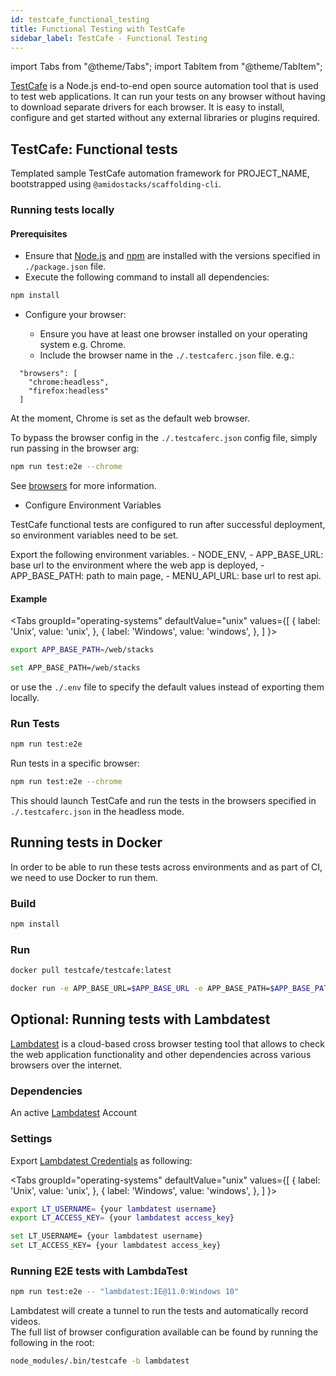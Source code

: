 ```yaml
---
id: testcafe_functional_testing
title: Functional Testing with TestCafe
sidebar_label: TestCafe - Functional Testing
---
```


import Tabs from "@theme/Tabs";
import TabItem from "@theme/TabItem";

[TestCafe](https://devexpress.github.io/testcafe/) is a Node.js end-to-end open source automation tool that is used to test web applications. It can run your tests on any browser without having to download separate drivers for each browser.
It is easy to install, configure and get started without any external libraries or plugins required.

## TestCafe: Functional tests

Templated sample TestCafe automation framework for PROJECT_NAME, bootstrapped using `@amidostacks/scaffolding-cli`.

### Running tests locally

#### Prerequisites

- Ensure that [Node.js](https://nodejs.org/) and [npm](https://www.npmjs.com/) are installed with the versions specified in `./package.json` file.
- Execute the following command to install all dependencies:

```bash
npm install
```

- Configure your browser:

    - Ensure you have at least one browser installed on your operating system e.g. Chrome.
    - Include the browser name  in  the `./.testcaferc.json` file. e.g.:

```text
  "browsers": [
    "chrome:headless",
    "firefox:headless"
  ]
``` 

At the moment, Chrome is set as the default web browser.

To bypass the browser config in the `./.testcaferc.json` config file, simply run passing in the browser arg:

```bash
npm run test:e2e --chrome
```

See [browsers](https://devexpress.github.io/testcafe/documentation/using-testcafe/common-concepts/browsers/) for more information.

- Configure Environment Variables

TestCafe functional tests are configured to run after successful deployment, so environment variables need to be set.

Export the following environment variables.
    - NODE_ENV, 
    - APP_BASE_URL: base url to the environment where the web app is deployed,
    - APP_BASE_PATH: path to main page, 
    - MENU_API_URL: base url to rest api.

#### Example

 <Tabs
   groupId="operating-systems"
   defaultValue="unix"
   values={[
     { label: 'Unix', value: 'unix', },
     { label: 'Windows', value: 'windows', },
   ]
 }>
  <TabItem value="unix">

  ```bash
  export APP_BASE_PATH=/web/stacks
  ```

  </TabItem>
  <TabItem value="windows">

  ```bash
  set APP_BASE_PATH=/web/stacks
  ```

  </TabItem>
 </Tabs>
 
or use the `./.env` file to specify the default values instead of exporting them locally.

### Run Tests

```bash
npm run test:e2e
```

Run tests in a specific browser:

```bash
npm run test:e2e --chrome
```

This should launch TestCafe and run the tests in the browsers specified in `./.testcaferc.json` in the headless mode.


## Running tests in Docker

In order to be able to run these tests across environments and as part of CI, we need to use Docker to run them.

### Build

```bash
npm install
```

### Run

```bash
docker pull testcafe/testcafe:latest
```

```bash
docker run -e APP_BASE_URL=$APP_BASE_URL -e APP_BASE_PATH=$APP_BASE_PATH -e MENU_API_URL=$MENU_API_URL -e NODE_ENV=$NODE_ENV -it -v $(pwd):/tests testcafe/testcafe chromium /**/*.test.cf.ts   
```

## Optional: Running tests with Lambdatest

[Lambdatest](https://www.lambdatest.com) is a cloud-based cross browser testing tool that allows to check the web application functionality and other dependencies across various browsers over the internet.

### Dependencies

An active [Lambdatest](https://accounts.lambdatest.com/dashboard) Account

### Settings

Export [Lambdatest Credentials](https://www.lambdatest.com/support/docs/npm-plugin-for-testcafe-integration-with-lambdatest/) as following: 

 <Tabs
   groupId="operating-systems"
   defaultValue="unix"
   values={[
     { label: 'Unix', value: 'unix', },
     { label: 'Windows', value: 'windows', },
   ]
 }>
  <TabItem value="unix">

  ```bash
  export LT_USERNAME= {your lambdatest username}
  export LT_ACCESS_KEY= {your lambdatest access_key}
  ```

  </TabItem>
  <TabItem value="windows">

  ```bash
  set LT_USERNAME= {your lambdatest username}
  set LT_ACCESS_KEY= {your lambdatest access_key}
  ```

  </TabItem>
 </Tabs>

### Running E2E tests with LambdaTest

```bash
npm run test:e2e -- "lambdatest:IE@11.0:Windows 10"
```

Lambdatest will create a tunnel to run the tests and automatically record videos.
<br />
The full list of browser configuration available can be found by running the following in the root:

```bash
node_modules/.bin/testcafe -b lambdatest
```
